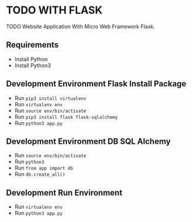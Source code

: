 # TODO WITH FLASK
TODO Website Application With Micro Web Framework Flask. 

## Requirements

- Install Python
- Install Python3

## Development Environment Flask Install Package

- Run ```pip3 install virtualenv```
- Run ```virtualenv env```
- Run ```source env/bin/activate```
- Run ```pip3 install flask flask-sqlalchemy```
- Run ```python3 app.py```


## Development Environment DB SQL Alchemy

- Run ```source env/bin/activate```
- Run ```python3```
- Run ```from app import db```
- Run ```db.create_all()```

## Development Run Environment

- Run ```virtualenv env```
- Run ```python3 app.py```
